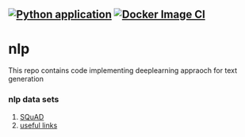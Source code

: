 [![Python application](https://github.com/ds-praveenkumar/nlp/actions/workflows/nlp-app.yml/badge.svg)](https://github.com/ds-praveenkumar/nlp/actions/workflows/nlp-app.yml)
[![Docker Image CI](https://github.com/ds-praveenkumar/nlp/actions/workflows/docker-image.yml/badge.svg)](https://github.com/ds-praveenkumar/nlp/actions/workflows/docker-image.yml)
---
# nlp 
This repo contains code implementing deeplearning appraoch for text generation


### nlp data sets
1. [SQuAD](https://rajpurkar.github.io/SQuAD-explorer/)
2. [useful links](https://blog.cambridgespark.com/50-free-machine-learning-datasets-natural-language-processing-d88fb9c5c8da)

